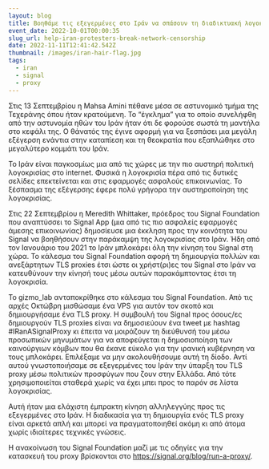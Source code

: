 ```yaml
---
layout: blog
title: Βοηθάμε τις εξεγερμένες στο Ιράν να σπάσουν τη διαδικτυακή λογοκρισία
event_date: 2022-10-01T00:00:35
slug_url: help-iran-protesters-break-network-censorship
date: 2022-11-11T12:41:42.542Z
thumbnail: /images/iran-hair-flag.jpg
tags:
  - iran
  - signal
  - proxy
---
```

Στις 13 Σεπτεμβρίου η Mahsa Amini πέθανε μέσα σε αστυνομικό τμήμα της Τεχεράνης όπου ήταν κρατούμενη. Το “έγκλημα” για το οποίο συνελήφθη από την αστυνομία ηθών του Ιράν ήταν ότι δε φορούσε σωστά τη μαντήλα στο κεφάλι της. Ο θάνατός της έγινε αφορμή για να ξεσπάσει μια μεγάλη εξέγερση ενάντια στην καταπίεση και τη θεοκρατία που εξαπλώθηκε στο μεγαλύτερο κομμάτι του Ιράν.

Το Ιράν είναι παγκοσμίως μια από τις χώρες με την πιο αυστηρή πολιτική λογοκρισίας στο internet. Φυσικά η λογοκρισία πέρα από τις δυτικές σελίδες επεκτείνεται και στις εφαρμογές ασφαλούς επικοινωνίας. Το ξέσπασμα της εξέγερσης έφερε πολύ γρήγορα την αυστηροποίηση της λογοκρισίας.

Στις 22 Σεπτεμβρίου η Meredith Whittaker, πρόεδρος του Signal Foundation που αναπτύσσει το Signal App (μια από τις πιο ασφαλείς εφαρμογές άμεσης επικοινωνίας) δημοσίευσε μια έκκληση προς την κοινότητα του Signal να βοηθήσουν στην παράκαμψη της λογοκρισίας στο Ιράν. Ήδη από τον Ιανουάριο του 2021 το Ιράν μπλοκάρει όλη την κίνηση του Signal στη χώρα. Το κάλεσμα του Signal Foundation αφορή τη δημιουργία πολλών και ανεξάρτητων TLS proxies έτσι ώστε οι χρήστ(ρι)ες του Signal στο Ιράν να κατευθύνουν την κίνησή τους μέσω αυτών παρακάμπτοντας έτσι τη λογοκρισία.

Το gizmo_lab ανταποκρίθηκε στο κάλεσμα του Signal Foundation. Από τις αρχές Οκτώβρη μισθώσαμε ένα VPS για αυτόν τον σκοπό και δημιουργήσαμε ένα TLS proxy. Η συμβουλή του Signal προς όσους/ες δημιουργούν TLS proxies είναι να δημοσιεύουν ένα tweet με hashtag #IRanASignalProxy κι έπειτα να μοιράζουν τη διεύθυνσή του μέσω προσωπικών μηνυμάτων για να αποφεύγεται η δημοσιοποίηση των καινούργιων κόμβων που θα έκανε εύκολο για την ιρανική κυβέρνηση να τους μπλοκάρει. Επιλέξαμε να μην ακολουθήσουμε αυτή τη δίοδο. Αντί αυτού γνωστοποιήσαμε σε εξεγερμένες του Ιράν την ύπαρξη του TLS proxy μέσω πολιτικών προσφύγων που ζουν στην Ελλάδα. Από τότε χρησιμοποιείται σταθερά χωρίς να έχει μπει προς το παρόν σε λίστα λογοκρισίας.

Αυτή ήταν μια ελάχιστη έμπρακτη κίνηση αλληλεγγύης προς τις εξεγερμένες στο Ιράν. Η διαδικασία για τη δημιουργία ενός TLS proxy είναι αρκετά απλή και μπορεί να πραγματοποιηθεί ακόμη κι από άτομα χωρίς ιδιαίτερες τεχνικές γνώσεις. 

Η ανακοίνωση του Signal Foundation μαζί με τις οδηγίες για την κατασκευή του proxy βρίσκονται στο <https://signal.org/blog/run-a-proxy/>.